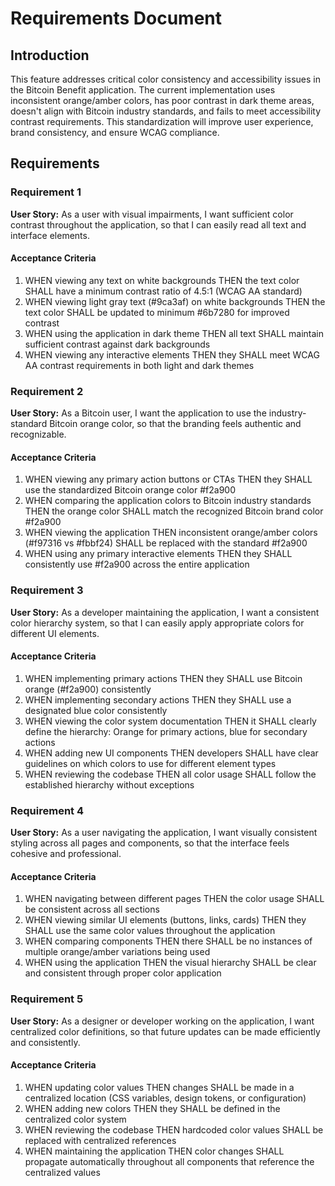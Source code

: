 # Requirements Document

## Introduction

This feature addresses critical color consistency and accessibility issues in the Bitcoin Benefit application. The current implementation uses inconsistent orange/amber colors, has poor contrast in dark theme areas, doesn't align with Bitcoin industry standards, and fails to meet accessibility contrast requirements. This standardization will improve user experience, brand consistency, and ensure WCAG compliance.

## Requirements

### Requirement 1

**User Story:** As a user with visual impairments, I want sufficient color contrast throughout the application, so that I can easily read all text and interface elements.

#### Acceptance Criteria

1. WHEN viewing any text on white backgrounds THEN the text color SHALL have a minimum contrast ratio of 4.5:1 (WCAG AA standard)
2. WHEN viewing light gray text (#9ca3af) on white backgrounds THEN the text color SHALL be updated to minimum #6b7280 for improved contrast
3. WHEN using the application in dark theme THEN all text SHALL maintain sufficient contrast against dark backgrounds
4. WHEN viewing any interactive elements THEN they SHALL meet WCAG AA contrast requirements in both light and dark themes

### Requirement 2

**User Story:** As a Bitcoin user, I want the application to use the industry-standard Bitcoin orange color, so that the branding feels authentic and recognizable.

#### Acceptance Criteria

1. WHEN viewing any primary action buttons or CTAs THEN they SHALL use the standardized Bitcoin orange color #f2a900
2. WHEN comparing the application colors to Bitcoin industry standards THEN the orange color SHALL match the recognized Bitcoin brand color #f2a900
3. WHEN viewing the application THEN inconsistent orange/amber colors (#f97316 vs #fbbf24) SHALL be replaced with the standard #f2a900
4. WHEN using any primary interactive elements THEN they SHALL consistently use #f2a900 across the entire application

### Requirement 3

**User Story:** As a developer maintaining the application, I want a consistent color hierarchy system, so that I can easily apply appropriate colors for different UI elements.

#### Acceptance Criteria

1. WHEN implementing primary actions THEN they SHALL use Bitcoin orange (#f2a900) consistently
2. WHEN implementing secondary actions THEN they SHALL use a designated blue color consistently
3. WHEN viewing the color system documentation THEN it SHALL clearly define the hierarchy: Orange for primary actions, blue for secondary actions
4. WHEN adding new UI components THEN developers SHALL have clear guidelines on which colors to use for different element types
5. WHEN reviewing the codebase THEN all color usage SHALL follow the established hierarchy without exceptions

### Requirement 4

**User Story:** As a user navigating the application, I want visually consistent styling across all pages and components, so that the interface feels cohesive and professional.

#### Acceptance Criteria

1. WHEN navigating between different pages THEN the color usage SHALL be consistent across all sections
2. WHEN viewing similar UI elements (buttons, links, cards) THEN they SHALL use the same color values throughout the application
3. WHEN comparing components THEN there SHALL be no instances of multiple orange/amber variations being used
4. WHEN using the application THEN the visual hierarchy SHALL be clear and consistent through proper color application

### Requirement 5

**User Story:** As a designer or developer working on the application, I want centralized color definitions, so that future updates can be made efficiently and consistently.

#### Acceptance Criteria

1. WHEN updating color values THEN changes SHALL be made in a centralized location (CSS variables, design tokens, or configuration)
2. WHEN adding new colors THEN they SHALL be defined in the centralized color system
3. WHEN reviewing the codebase THEN hardcoded color values SHALL be replaced with centralized references
4. WHEN maintaining the application THEN color changes SHALL propagate automatically throughout all components that reference the centralized values
